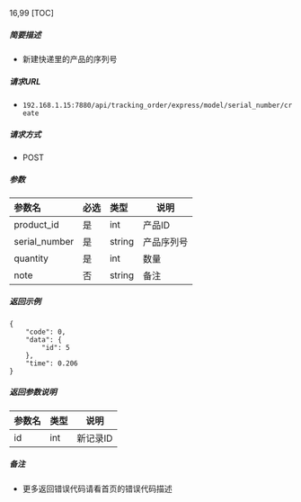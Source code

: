 16,99
[TOC]

##### 简要描述

- 新建快递里的产品的序列号

##### 请求URL

- ` 192.168.1.15:7880/api/tracking_order/express/model/serial_number/create `

##### 请求方式

- POST

##### 参数

| 参数名           | 必选 | 类型     | 说明    |
|:--------------|:---|:-------|-------|
| product_id    | 是  | int    | 产品ID  |
| serial_number | 是  | string | 产品序列号 |
| quantity      | 是  | int    | 数量    |
| note          | 否  | string | 备注    |

##### 返回示例

```
{
    "code": 0,
    "data": {
        "id": 5
    },
    "time": 0.206
}
```

##### 返回参数说明

| 参数名 | 类型  | 说明    |
|:----|:----|-------|
| id  | int | 新记录ID |

##### 备注

- 更多返回错误代码请看首页的错误代码描述




